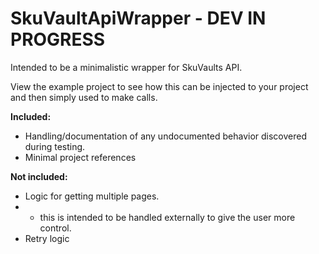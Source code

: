 # SkuVaultApiWrapper - DEV IN PROGRESS
Intended to be a minimalistic wrapper for SkuVaults API.

View the example project to see how this can be injected to your project and then simply used to make calls.

**Included:**
-  Handling/documentation of any undocumented behavior discovered during testing. 
-  Minimal project references

**Not included:**
-  Logic for getting multiple pages.
- -  this is intended to be handled externally to give the user more control.
- Retry logic
